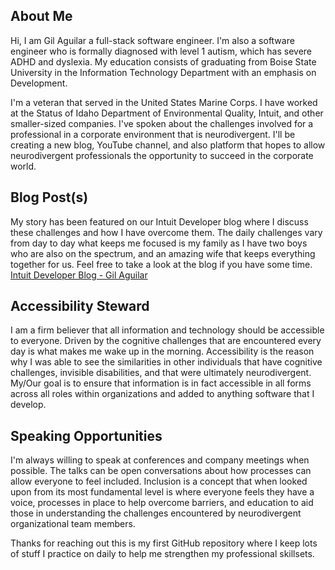 ## About Me
Hi, I am Gil Aguilar a full-stack software engineer. I'm also a software engineer who is formally diagnosed with level 1 autism, which has severe ADHD and dyslexia. 
My education consists of graduating from Boise State University in the Information Technology Department with an emphasis on Development.

I'm a veteran that served in the United States Marine Corps. I have worked at the Status of Idaho Department of Environmental Quality, Intuit, and other smaller-sized companies. I've spoken about the challenges involved for a professional in a corporate environment that is neurodivergent. I'll be creating a new blog, YouTube channel, and also platform that hopes to allow neurodivergent professionals the opportunity to succeed in the corporate world.

## Blog Post(s)
My story has been featured on our Intuit Developer blog where I discuss these challenges and how I have overcome them. The daily challenges vary from day to day
what keeps me focused is my family as I have two boys who are also on the spectrum, and an amazing wife that keeps everything together for us.
Feel free to take a look at the blog if you have some time. [Intuit Developer Blog - Gil Aguilar](https://blogs.intuit.com/blog/2021/03/25/how-an-intuit-developer-is-inspiring-others/)

## Accessibility Steward
I am a firm believer that all information and technology should be accessible to everyone. Driven by the cognitive challenges that are encountered every day is what makes me wake up in the morning.
Accessibility is the reason why I was able to see the similarities in other individuals that have cognitive challenges, invisible disabilities, and that were ultimately neurodivergent.
My/Our goal is to ensure that information is in fact accessible in all forms across all roles within organizations and added to anything software that I develop.

## Speaking Opportunities
I'm always willing to speak at conferences and company meetings when possible. The talks can be open conversations about how processes can allow everyone to feel included.
Inclusion is a concept that when looked upon from its most fundamental level is where everyone feels they have a voice, processes in place to help overcome barriers, and education to aid those in understanding the challenges encountered by neurodivergent organizational team members.

Thanks for reaching out this is my first GitHub repository where I keep lots of stuff I practice on daily to help me strengthen my professional skillsets. 


